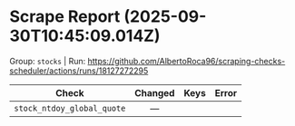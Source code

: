 # Scrape Report (2025-09-30T10:45:09.014Z)

Group: `stocks`  |  Run: https://github.com/AlbertoRoca96/scraping-checks-scheduler/actions/runs/18127272295

| Check | Changed | Keys | Error |
|---|:---:|:--|:--|
| `stock_ntdoy_global_quote` | — |  |  |
